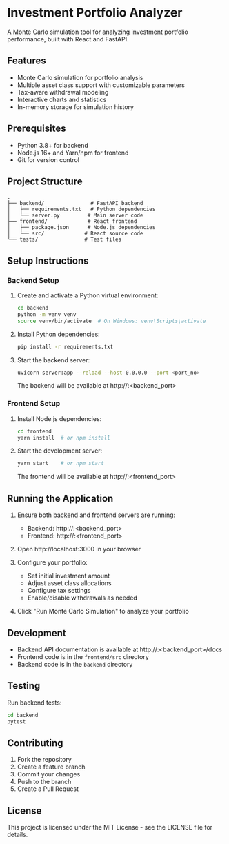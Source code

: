 # Investment Portfolio Analyzer

A Monte Carlo simulation tool for analyzing investment portfolio performance, built with React and FastAPI.

## Features

- Monte Carlo simulation for portfolio analysis
- Multiple asset class support with customizable parameters
- Tax-aware withdrawal modeling
- Interactive charts and statistics
- In-memory storage for simulation history

## Prerequisites

- Python 3.8+ for backend
- Node.js 16+ and Yarn/npm for frontend
- Git for version control

## Project Structure

```
.
├── backend/               # FastAPI backend
│   ├── requirements.txt   # Python dependencies
│   └── server.py         # Main server code
├── frontend/             # React frontend
│   ├── package.json      # Node.js dependencies
│   └── src/             # React source code
└── tests/               # Test files
```

## Setup Instructions

### Backend Setup

1. Create and activate a Python virtual environment:
   ```bash
   cd backend
   python -m venv venv
   source venv/bin/activate  # On Windows: venv\Scripts\activate
   ```

2. Install Python dependencies:
   ```bash
   pip install -r requirements.txt
   ```

3. Start the backend server:
   ```bash
   uvicorn server:app --reload --host 0.0.0.0 --port <port_no>
   ```
   The backend will be available at http://<hostname>:<backend_port>

### Frontend Setup

1. Install Node.js dependencies:
   ```bash
   cd frontend
   yarn install  # or npm install
   ```

2. Start the development server:
   ```bash
   yarn start    # or npm start
   ```
   The frontend will be available at http://<hostname>:<frontend_port>

## Running the Application

1. Ensure both backend and frontend servers are running:
   - Backend: http://<hostname>:<backend_port>
   - Frontend: http://<hostname>:<frontend_port>

2. Open http://localhost:3000 in your browser

3. Configure your portfolio:
   - Set initial investment amount
   - Adjust asset class allocations
   - Configure tax settings
   - Enable/disable withdrawals as needed

4. Click "Run Monte Carlo Simulation" to analyze your portfolio

## Development

- Backend API documentation is available at http://<hostname>:<backend_port>/docs
- Frontend code is in the `frontend/src` directory
- Backend code is in the `backend` directory

## Testing

Run backend tests:
```bash
cd backend
pytest
```

## Contributing

1. Fork the repository
2. Create a feature branch
3. Commit your changes
4. Push to the branch
5. Create a Pull Request

## License

This project is licensed under the MIT License - see the LICENSE file for details.
